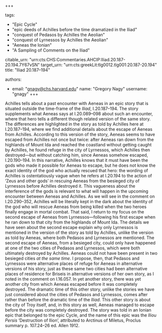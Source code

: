 +++

tags:
- "Epic Cycle"
- "epic deeds of Achilles before the time dramatized in the Iliad"
- "conquest of Pedasos by Achilles the Aeolian"
- "conquest of Lyrnessos by Achilles the Aeolian"
- "Aeneas the Ionian"
- "A Sampling of Comments on the Iliad"

citable_urn: "urn:cts:CHS:Commentaries.AHCIP:Iliad.20.187-20.194.7Y67vSN"
target_urn: "urn:cts:greekLit:tlg0012.tlg001:20.187-20.194"
title: "Iliad 20.187–194"

authors:
- email: "gnagy@chs.harvard.edu"
  name: "Gregory Nagy"
  username: "gnagy"
+++

<p>Achilles tells about a past encounter with Aeneas in an epic story that is situated outside the time-frame of the <em>Iliad</em>, I.20.187–194. The story supplements what Aeneas says at I.20.089–098 about such an encounter, where that hero tells a different though related version of the same story. The differences are highlighted in the story as told by Achilles here at I.20.187–194, where we find additional details about the escape of Aeneas from Achilles. According to this version of the story, Aeneas seems to have escaped from Achilles not once but twice: after Aeneas ran down from the highlands of Mount Ida and reached the coastland without getting caught by Achilles, he found refuge in the city of Lyrnessos, which Achilles then destroyed—but without catching him, since Aeneas somehow escaped, I.20.190–194. In this narrative, Achilles knows that it must have been the gods who made it possible for Aeneas to escape, but he does not know the exact identity of the god who actually rescued that hero: the wording of Achilles is ostentatiously vague when he refers at I.20.194 to the action of ‘Zeus and other gods’ in rescuing Aeneas from the besieged city of Lyrnessos before Achilles destroyed it. This vagueness about the interference of the gods is relevant to what will happen in the upcoming encounter between Aeneas and Achilles. As we will see in the comment on I.20.290–352, Achilles will be literally kept in the dark about the identity of the god who will rescue Aeneas from being killed when the two heroes finally engage in mortal combat. That said, I return to my focus on the second escape of Aeneas from Lyrnessos—following his first escape when he ran down to that city from the highlands of Mount Ida. The details we have seen about the second escape explain why only Lyrnessos is mentioned in the version of the story as told by Achilles, unlike the version as told by Aeneas, where both Pedasos and Lyrnessos are mentioned. The second escape of Aeneas, from a besieged city, could only have happened at one of the two cities of Pedasos and Lyrnessos, which were both ultimately destroyed by Achilles. Aeneas could not have been present in two besieged cities <em>at the same time</em>. I propose, then, that Pedasos and Lyrnessos were alternative places of refuge for Aeneas in alternative versions of his story, just as these same two cities had been alternative places of residence for Briseis in alternative versions of her own story, as I noted in the comment on I.16.057. In yet another story, there was yet another city from which Aeneas escaped before it was completely destroyed. The dramatic time of this other story, unlike the stories we have just considered about the cities of Pedasos and Lyrnessos, comes after rather than before the dramatic time of the <em>Iliad</em>. This other story is about the city of Troy itself, and, in this story as well, Aeneas managed to escape before the city was completely destroyed. The story was told in an Ionian epic that belonged to the epic Cycle, and the name of this epic was the <em>Iliou Persis</em> ‘Destruction of Ilion’, attributed to Arctinus of Miletus, Proclus summary p. 107.24–26 ed. Allen 1912.  </p>
